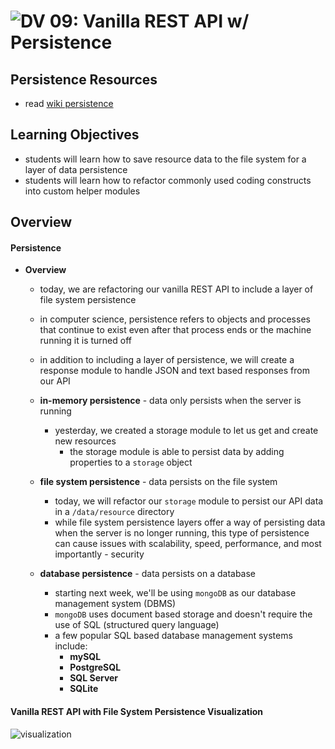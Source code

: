 ![DV](https://www.deltavcodeschool.com/wp-content/uploads/DeltaV.png) 09: Vanilla REST API w/ Persistence
===

## Persistence Resources
* read [wiki persistence](https://en.wikipedia.org/wiki/Persistence_(computer_science))

## Learning Objectives
* students will learn how to save resource data to the file system for a layer of data persistence
* students will learn how to refactor commonly used coding constructs into custom helper modules

## Overview
#### Persistence
  * **Overview**
    * today, we are refactoring our vanilla REST API to include a layer of file system persistence
     * in computer science, persistence refers to objects and processes that continue to exist even after that process ends or the machine running it is turned off
    * in addition to including a layer of persistence, we will create a response module to handle JSON and text based responses from our API

    * **in-memory persistence** - data only persists when the server is running
      * yesterday, we created a storage module to let us get and create new resources
        * the storage module is able to persist data by adding properties to a `storage` object

    * **file system persistence** - data persists on the file system
      * today, we will refactor our `storage` module to persist our API data in a `/data/resource` directory
      * while file system persistence layers offer a way of persisting data when the server is no longer running, this type of persistence can cause issues with scalability, speed, performance, and most importantly - security

    * **database persistence** - data persists on a database
      * starting next week, we'll be using `mongoDB` as our database management system (DBMS)
      * `mongoDB` uses document based storage and doesn't require the use of SQL (structured query language)
      * a few popular SQL based database management systems include:
        * **mySQL**
        * **PostgreSQL**
        * **SQL Server**
        * **SQLite**

#### Vanilla REST API with File System Persistence Visualization
  ![visualization](https://s3-us-west-2.amazonaws.com/s.cdpn.io/154088/vanilla-rest-api-with-persistence.png)
